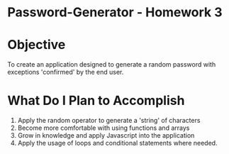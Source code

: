 # Password-Generator - Homework 3

# Objective
To create an application designed to generate a random password with exceptions 'confirmed' by the end user.

# What Do I Plan to Accomplish

1. Apply the random operator to generate a 'string' of characters
2. Become more comfortable with using functions and arrays
3. Grow in knowledge and apply Javascript into the application
4. Apply the usage of loops and conditional statements where needed.
